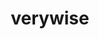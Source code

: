 ---
title: 'verywise'
collection: packages
link: https://seredef.github.io/verywise/index.html
excerpt: 'A flexible, user-friendly interface to whole-brain surface (multilevel) analysis.'
repo_url: 'https://github.com/SereDef/verywise'
tags:
  - neuro-imaging
  - linear mixed models
---